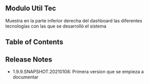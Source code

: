 ## Modulo Util Tec

Muestra en la parte inferior derecha del dashboard las diferentes tecnologías con las que se desarrolló el sistema

## Table of Contents

## Release Notes
- 1.9.9.SNAPSHOT.20210108: Primera version que se empieza a documentar
